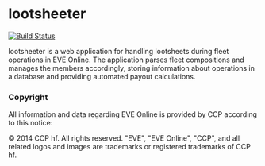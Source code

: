 lootsheeter
===========

[![Build Status](https://travis-ci.org/MorpheusXAUT/lootsheeter.svg?branch=master)](https://travis-ci.org/MorpheusXAUT/lootsheeter)

lootsheeter is a web application for handling lootsheets during fleet operations in EVE Online. The application parses fleet compositions and manages the members accordingly, storing information about operations in a database and providing automated payout calculations.


### Copyright ###

All information and data regarding EVE Online is provided by CCP according to this notice:

© 2014 CCP hf. All rights reserved. "EVE", "EVE Online", "CCP", and all related logos and images are trademarks or registered trademarks of CCP hf.